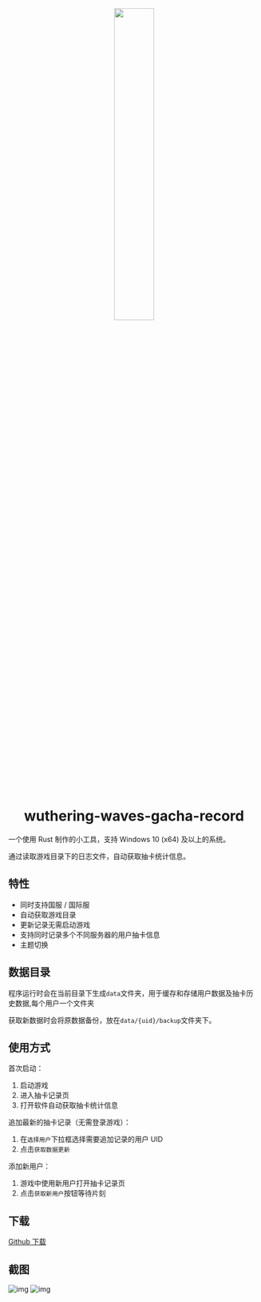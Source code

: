 <div align="center">
    <img width="40%" src="https://github.com/user-attachments/assets/81fdd5b1-53db-4941-9ca2-996a1d9be284" />

# wuthering-waves-gacha-record
</div>
一个使用 Rust 制作的小工具，支持 Windows 10 (x64) 及以上的系统。

通过读取游戏目录下的日志文件，自动获取抽卡统计信息。

## 特性
- 同时支持国服 / 国际服
- 自动获取游戏目录
- 更新记录无需启动游戏
- 支持同时记录多个不同服务器的用户抽卡信息
- 主题切换

## 数据目录
程序运行时会在当前目录下生成`data`文件夹，用于缓存和存储用户数据及抽卡历史数据,每个用户一个文件夹

获取新数据时会将原数据备份，放在`data/{uid}/backup`文件夹下。

## 使用方式
首次启动：
1. 启动游戏
2. 进入抽卡记录页
3. 打开软件自动获取抽卡统计信息

追加最新的抽卡记录（无需登录游戏）：
1. 在`选择用户`下拉框选择需要追加记录的用户 UID
2. 点击`获取数据更新`

添加新用户：
1. 游戏中使用新用户打开抽卡记录页
2. 点击`获取新用户`按钮等待片刻

## 下载
[Github 下载](https://github.com/ningnao/wuthering-waves-gacha-record/releases/tag/release)

## 截图
![img](https://github.com/user-attachments/assets/5a5a7dcc-8e9d-411a-99fa-6f1d76898365)
![img](https://github.com/user-attachments/assets/05d2081a-33cc-42f6-9fad-fd2b7f9d805d)